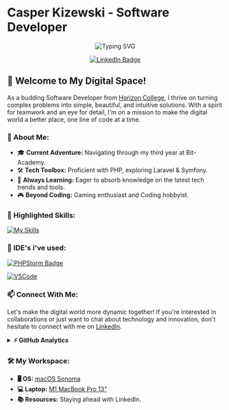 # Casper Kizewski - Software Developer

<p align="center">
  <img src="https://readme-typing-svg.herokuapp.com?font=Fira+Code+Mono+Nerd&pause=1000&color=9E79E1&random=false&width=435&lines=Developing+web+applications+with+PHP.;Master+Laravel+and+Symfony+framework.;Design+responsive%2C+user-friendly+interfaces.;Recursion%3A+see+Recursion.;PHP%3A+where+strings+become+arrays." alt="Typing SVG" />
</p>

<div align="center">

[![LinkedIn Badge](https://img.shields.io/badge/-LinkedIn-0077B5?style=for-the-badge&logo=Linkedin&logoColor=white)](https://linkedin.com/in/ssionn)

</div>

## 🚀 Welcome to My Digital Space!

As a budding Software Developer from [Horizon College](https://www.horizoncollege.nl/), I thrive on turning complex problems into simple, beautiful, and intuitive solutions. With a spirit for teamwork and an eye for detail, I'm on a mission to make the digital world a better place, one line of code at a time.

### 💼 About Me:

- 🎓 **Current Adventure:** Navigating through my third year at Bit-Academy.
- 🛠 **Tech Toolbox:** Proficient with PHP, exploring Laravel & Symfony.
- 🌱 **Always Learning:** Eager to absorb knowledge on the latest tech trends and tools.
- 🎮 **Beyond Coding:** Gaming enthusiast and Coding hobbyist.

### 🌟 Highlighted Skills:
[![My Skills](https://skillicons.dev/icons?i=html,css,js,php,laravel,symfony,tailwindcss,docker,git,mysql,neovim,regex&theme=dark&perline=4)](https://skillicons.dev)

### 📝 IDE's i've used:

[![PHPStorm Badge](http://img.shields.io/badge/-PHPStorm-181717?style=for-the-badge&logo=phpstorm&logoColor=white)](https://www.jetbrains.com/phpstorm/)

[![VSCode](https://img.shields.io/badge/VSCode-0078D4?style=for-the-badge&logo=visual%20studio%20code&logoColor=white)](https://code.visualstudio.com/)

### 📫 Connect With Me:

Let's make the digital world more dynamic together! If you're interested in collaborations or just want to chat about technology and innovation, don't hesitate to connect with me on [LinkedIn](https://linkedin.com/in/ssionn).

<details>
  <summary><b>⚡ GitHub Analytics</b></summary>
  <div align="center">
  
  <div align="left">
  
  ![Ssionn's Stats](https://github-readme-stats.vercel.app/api?username=Ssionn&theme=midnight-purple&show_icons=true&hide_border=true&count_private=true)

  </div>

  <div align="right">
    
  ![Ssionn's Streak](https://github-readme-streak-stats.herokuapp.com/?user=Ssionn&theme=midnight-purple&hide_border=true)
      
  </div>

  <div align="left">
    
  ![Ssionn's Top Languages](https://github-readme-stats.vercel.app/api/top-langs/?username=Ssionn&theme=midnight-purple&show_icons=true&hide_border=true&layout=compact)

  </div>
  
  </div>
</details>

### 🛠️ My Workspace:

- **🖥 OS:** [macOS Sonoma](https://www.apple.com/nl/macos/sonoma/)
- **💻 Laptop:** [M1 MacBook Pro 13"](https://www.apple.com/nl/shop/product/FYD92N/A/refurbished-133-inch-macbook-pro-apple-m1-chip-8%E2%80%91core-cpu-en-8%E2%80%91core-gpu-spacegrijs)
- **📚 Resources:** Staying ahead with LinkedIn.
